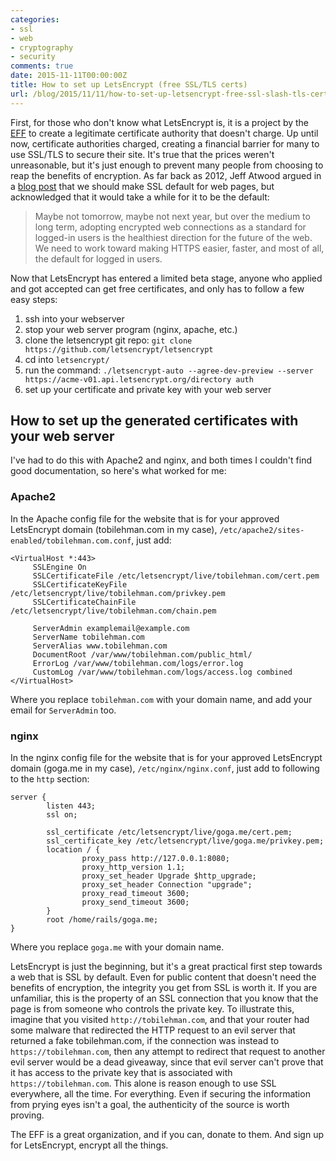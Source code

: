 ```yaml
---
categories:
- ssl
- web
- cryptography
- security
comments: true
date: 2015-11-11T00:00:00Z
title: How to set up LetsEncrypt (free SSL/TLS certs)
url: /blog/2015/11/11/how-to-set-up-letsencrypt-free-ssl-slash-tls-certs/
---
```


First, for those who don't know what LetsEncrypt is, it is a project by the [EFF](https://www.eff.org/) to create a legitimate certificate authority that doesn't charge. Up until now, certificate authorities charged, creating a financial barrier for many to use SSL/TLS to secure their site. It's true that the prices weren't unreasonable, but it's just enough to prevent many people from choosing to reap the benefits of encryption. As far back as 2012, Jeff Atwood argued in a [blog post](http://blog.codinghorror.com/should-all-web-traffic-be-encrypted/) that we should make SSL default for web pages, but acknowledged that it would take a while for it to be the default:

> Maybe not tomorrow, maybe not next year, but over the medium to long term, adopting encrypted web connections as a standard for logged-in users is the healthiest direction for the future of the web. We need to work toward making HTTPS easier, faster, and most of all, the default for logged in users.

Now that LetsEncrypt has entered a limited beta stage, anyone who applied and got accepted can get free certificates, and only has to follow a few easy steps:

1. ssh into your webserver
2. stop your web server program (nginx, apache, etc.)
3. clone the letsencrypt git repo: `git clone https://github.com/letsencrypt/letsencrypt`
4. cd into `letsencrypt/`
5. run the command: `./letsencrypt-auto --agree-dev-preview --server https://acme-v01.api.letsencrypt.org/directory auth`
6. set up your certificate and private key with your web server

## How to set up the generated certificates with your web server

I've had to do this with Apache2 and nginx, and both times I couldn't find good documentation, so here's what worked for me:

### Apache2

In the Apache config file for the website that is for your approved LetsEncrypt domain (tobilehman.com in my case), `/etc/apache2/sites-enabled/tobilehman.com.conf`, just add:

```
<VirtualHost *:443>
     SSLEngine On
     SSLCertificateFile /etc/letsencrypt/live/tobilehman.com/cert.pem
     SSLCertificateKeyFile /etc/letsencrypt/live/tobilehman.com/privkey.pem
     SSLCertificateChainFile /etc/letsencrypt/live/tobilehman.com/chain.pem

     ServerAdmin examplemail@example.com
     ServerName tobilehman.com
     ServerAlias www.tobilehman.com
     DocumentRoot /var/www/tobilehman.com/public_html/
     ErrorLog /var/www/tobilehman.com/logs/error.log
     CustomLog /var/www/tobilehman.com/logs/access.log combined
</VirtualHost>
```

Where you replace `tobilehman.com` with your domain name, and add your email for `ServerAdmin` too.


### nginx

In the nginx config file for the website that is for your approved LetsEncrypt domain (goga.me in my case), `/etc/nginx/nginx.conf`, just add to following to the `http` section:

```
server {
        listen 443;
        ssl on;

        ssl_certificate /etc/letsencrypt/live/goga.me/cert.pem;
        ssl_certificate_key /etc/letsencrypt/live/goga.me/privkey.pem;
        location / {
                proxy_pass http://127.0.0.1:8080;
                proxy_http_version 1.1;
                proxy_set_header Upgrade $http_upgrade;
                proxy_set_header Connection "upgrade";
                proxy_read_timeout 3600;
                proxy_send_timeout 3600;
        }
        root /home/rails/goga.me;
}
```

Where you replace `goga.me` with your domain name.

LetsEncrypt is just the beginning, but it's a great practical first step towards a web that is SSL by default. Even for public content that doesn't need the benefits of encryption, the integrity you get from SSL is worth it. If you are unfamiliar, this is the property of an SSL connection that you know that the page is from someone who controls the private key. To illustrate this, imagine that you visited `http://tobilehman.com`, and that your router had some malware that redirected the HTTP request to an evil server that returned a fake tobilehman.com, if the connection was instead to `https://tobilehman.com`, then any attempt to redirect that request to another evil server would be a dead giveaway, since that evil server can't prove that it has access to the private key that is associated with `https://tobilehman.com`. This alone is reason enough to use SSL everywhere, all the time. For everything. Even if securing the information from prying eyes isn't a goal, the authenticity of the source is worth proving.

The EFF is a great organization, and if you can, donate to them. And sign up for LetsEncrypt, encrypt all the things.
